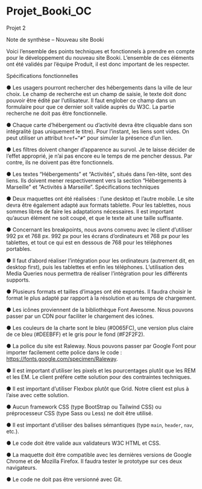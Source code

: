 # Projet_Booki_OC
Projet 2 

Note de synthèse – Nouveau site Booki

Voici l’ensemble des points techniques et fonctionnels à prendre en
compte pour le développement du nouveau site Booki. L’ensemble de ces
éléments ont été validés par l’équipe Produit, il est donc important de les
respecter.

Spécifications fonctionnelles


● Les usagers pourront rechercher des hébergements dans la ville de
leur choix. Le champ de recherche est un champ de saisie, le texte
doit donc pouvoir être édité par l’utilisateur. Il faut englober ce
champ dans un formulaire pour que ce dernier soit valide auprès du
W3C. La partie recherche ne doit pas être fonctionnelle.


● Chaque carte d’hébergement ou d’activité devra être cliquable dans
son intégralité (pas uniquement le titre). Pour l’instant, les liens sont
vides. On peut utiliser un attribut `href=”#”` pour simuler la
présence d’un lien.


● Les filtres doivent changer d’apparence au survol. Je te laisse décider
de l’effet approprié, je n’ai pas encore eu le temps de me pencher
dessus. Par contre, ils ne doivent pas être fonctionnels.


● Les textes “Hébergements” et “Activités”, situés dans l’en-tête, sont
des liens. Ils doivent mener respectivement vers la section
“Hébergements à Marseille” et “Activités à Marseille”.
Spécifications techniques


● Deux maquettes ont été réalisées : l’une desktop et l’autre mobile. Le
site devra être également adapté aux formats tablette. Pour les
tablettes, nous sommes libres de faire les adaptations nécessaires. Il
est important qu’aucun élément ne soit coupé, et que le texte ait
une taille suffisante.


● Concernant les breakpoints, nous avons convenu avec le client
d’utiliser 992 px et 768 px. 992 px pour les écrans d’ordinateurs et 768 px pour les tablettes, et
tout ce qui est en dessous de 768 pour les téléphones portables.


● Il faut d’abord réaliser l’intégration pour les ordinateurs (autrement
dit, en desktop first), puis les tablettes et enfin les téléphones.
L’utilisation des Media Queries nous permettra de réaliser
l’intégration pour les différents supports.


● Plusieurs formats et tailles d’images ont été exportés. Il faudra choisir
le format le plus adapté par rapport à la résolution et au temps de
chargement.


● Les icônes proviennent de la bibliothèque Font Awesome. Nous
pouvons passer par un CDN pour faciliter le chargement des icônes.


● Les couleurs de la charte sont le bleu (#0065FC), une version plus
claire de ce bleu (#DEEBFF) et le gris pour le fond (#F2F2F2).


● La police du site est Raleway. Nous pouvons passer par Google Font
pour importer facilement cette police dans le code :
https://fonts.google.com/specimen/Raleway.


● Il est important d’utiliser les pixels et les pourcentages plutôt que les
REM et les EM. Le client préfère cette solution pour des contraintes
techniques.


● Il est important d’utiliser Flexbox plutôt que Grid. Notre client est
plus à l’aise avec cette solution.


● Aucun framework CSS (type BootStrap ou Tailwind CSS) ou
préprocesseur CSS (type Sass ou Less) ne doit être utilisé.


● Il est important d’utiliser des balises sémantiques (type `main`,
`header`, `nav`, etc.).


● Le code doit être valide aux validateurs W3C HTML et CSS.


● La maquette doit être compatible avec les dernières versions de
Google Chrome et de Mozilla Firefox. Il faudra tester le prototype sur
ces deux navigateurs.


● Le code ne doit pas être versionné avec Git.